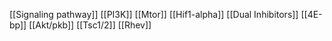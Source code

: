 [[Signaling pathway]]
[[PI3K]]
[[Mtor]]
[[Hif1-alpha]]
[[Dual Inhibitors]]
[[4E-bp]]
[[Akt/pkb]]
[[Tsc1/2]]
[[Rhev]]

